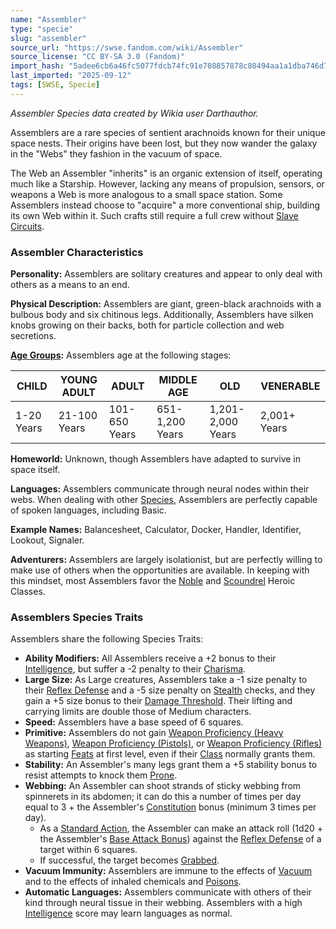 ```yaml
---
name: "Assembler"
type: "specie"
slug: "assembler"
source_url: "https://swse.fandom.com/wiki/Assembler"
source_license: "CC BY-SA 3.0 (Fandom)"
import_hash: "5adee6cb6a46fc5077fdcb74fc91e708857878c80494aa1a1dba746d713cddb5"
last_imported: "2025-09-12"
tags: [SWSE, Specie]
---
```

*Assembler Species data created by Wikia user Darthauthor.*

Assemblers are a rare species of sentient arachnoids known for their unique space nests. Their origins have been lost, but they now wander the galaxy in the "Webs" they fashion in the vacuum of space. 

The Web an Assembler "inherits" is an organic extension of itself, operating much like a Starship. However, lacking any means of propulsion, sensors, or weapons a Web is more analogous to a small space station. Some Assemblers instead choose to "acquire" a more conventional ship, building its own Web within it. Such crafts still require a full crew without [Slave Circuits](https://swse.fandom.com/wiki/Slave_Circuits).

### Assembler Characteristics
**Personality:** Assemblers are solitary creatures and appear to only deal with others as a means to an end.

**Physical Description:** Assemblers are giant, green-black arachnoids with a bulbous body and six chitinous legs. Additionally, Assemblers have silken knobs growing on their backs, both for particle collection and web secretions.

**[Age Groups](https://swse.fandom.com/wiki/Age_Groups):** Assemblers age at the following stages:

| CHILD | YOUNG ADULT | ADULT | MIDDLE AGE | OLD | VENERABLE |
| --- | --- | --- | --- | --- | --- |
| 1-20 Years | 21-100 Years | 101-650 Years | 651-1,200 Years | 1,201-2,000 Years | 2,001+ Years |

**Homeworld:** Unknown, though Assemblers have adapted to survive in space itself.

**Languages:** Assemblers communicate through neural nodes within their webs. When dealing with other [Species](https://swse.fandom.com/wiki/Species), Assemblers are perfectly capable of spoken languages, including Basic.

**Example Names:** Balancesheet, Calculator, Docker, Handler, Identifier, Lookout, Signaler.

**Adventurers:** Assemblers are largely isolationist, but are perfectly willing to make use of others when the opportunities are available. In keeping with this mindset, most Assemblers favor the [Noble](https://swse.fandom.com/wiki/Noble) and [Scoundrel](https://swse.fandom.com/wiki/Scoundrel) Heroic Classes.

### Assemblers Species Traits
Assemblers share the following Species Traits:

- **Ability Modifiers:** All Assemblers receive a +2 bonus to their [Intelligence](https://swse.fandom.com/wiki/Intelligence), but suffer a -2 penalty to their  [Charisma](https://swse.fandom.com/wiki/Charisma).
- **Large Size:** As Large creatures, Assemblers take a -1 size penalty to their [Reflex Defense](https://swse.fandom.com/wiki/Reflex_Defense) and a -5 size penalty on [Stealth](https://swse.fandom.com/wiki/Stealth) checks, and they gain a +5 size bonus to their [Damage Threshold](https://swse.fandom.com/wiki/Damage_Threshold). Their lifting and carrying limits are double those of Medium characters.
- **Speed:** Assemblers have a base speed of 6 squares.
- **Primitive:** Assemblers do not gain [Weapon Proficiency (Heavy Weapons)](https://swse.fandom.com/wiki/Weapon_Proficiency_(Heavy_Weapons)), [Weapon Proficiency (Pistols)](https://swse.fandom.com/wiki/Weapon_Proficiency_(Pistols)), or [Weapon Proficiency (Rifles)](https://swse.fandom.com/wiki/Weapon_Proficiency_(Rifles)) as starting [Feats](https://swse.fandom.com/wiki/Feats) at first level, even if their [Class](https://swse.fandom.com/wiki/Classes) normally grants them.
- **Stability:** An Assembler's many legs grant them a +5 stability bonus to resist attempts to knock them [Prone](https://swse.fandom.com/wiki/Prone).
- **Webbing:** An Assembler can shoot strands of sticky webbing from spinnerets in its abdomen; it can do this a number of times per day equal to 3 + the Assembler's [Constitution](https://swse.fandom.com/wiki/Constitution) bonus (minimum 3 times per day).
    - As a [Standard Action](https://swse.fandom.com/wiki/Standard_Action), the Assembler can make an attack roll (1d20 + the Assembler's [Base Attack Bonus](https://swse.fandom.com/wiki/Base_Attack_Bonus)) against the [Reflex Defense](https://swse.fandom.com/wiki/Reflex_Defense) of a target within 6 squares.
    - If successful, the target becomes [Grabbed](https://swse.fandom.com/wiki/Grabbed).
- **Vacuum Immunity:** Assemblers are immune to the effects of [Vacuum](https://swse.fandom.com/wiki/Vacuum) and to the effects of inhaled chemicals and [Poisons](https://swse.fandom.com/wiki/Poisons).
- **Automatic Languages:** Assemblers communicate with others of their kind through neural tissue in their webbing. Assemblers with a high [Intelligence](https://swse.fandom.com/wiki/Intelligence) score may learn languages as normal.